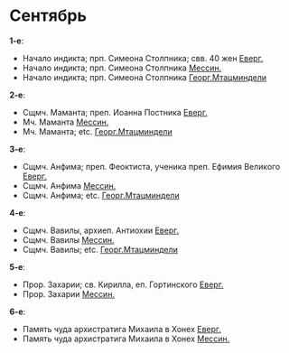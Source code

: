 
# Сентябрь

**1-е**: 
- Начало индикта; прп. Симеона Столпника; свв. 40 жен [Еверг.](01_EUR.ru.md)
- Начало индикта; прп. Симеона Столпника [Мессин.](01_MES.ru.md)
- Начало индикта; прп. Симеона Столпника [Георг.Мтацминдели](01_GMT.ru.md)

**2-е**: 
- Сщмч. Маманта; преп. Иоанна Постника [Еверг.](02_EUR.ru.md)
- Мч. Маманта [Мессин.](02_MES.ru.md)
- Мч. Маманта; etc. [Георг.Мтацминдели](02_GMT.ru.md)

**3-е**: 
- Сщмч. Анфима; преп. Феоктиста, ученика преп. Ефимия Великого [Еверг.](03_EUR.ru.md)
- Сщмч. Анфима [Мессин.](03_MES.ru.md)
- Сщмч. Анфима; etc. [Георг.Мтацминдели](03_GMT.ru.md)

**4-е**: 
- Сщмч. Вавилы, архиеп. Антиохии [Еверг.](04_EUR.ru.md)
- Сщмч. Вавилы [Мессин.](04_MES.ru.md)
- Сщмч. Вавилы; etc. [Георг.Мтацминдели](04_GMT.ru.md)

**5-е**: 
- Прор. Захарии; св. Кирилла, еп. Гортинского [Еверг.](05_EUR.ru.md)
- Прор. Захарии [Мессин.](05_MES.ru.md)

**6-е**: 
- Память чуда архистратига Михаила в Хонех [Еверг.](06_EUR.ru.md)
- Память чуда архистратига Михаила в Хонех [Мессин.](06_MES.ru.md)
